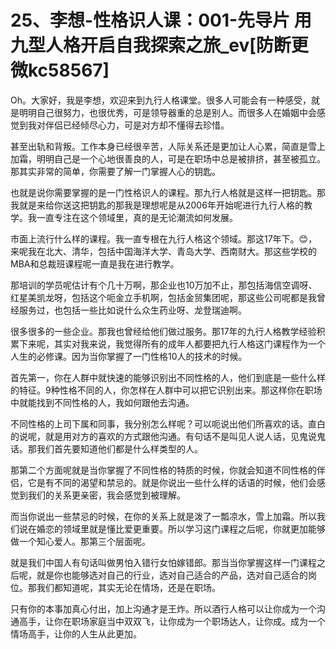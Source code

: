 # 25、李想-性格识人课：001-先导片 用九型人格开启自我探索之旅_ev[防断更微kc58567]

Oh。大家好，我是李想，欢迎来到九行人格课堂。很多人可能会有一种感受，就是明明自己很努力，也很优秀，可是领导器重的总是别人。而很多人在婚姻中会感觉到我对伴侣已经倾尽心力，可是对方却不懂得去珍惜。

甚至出轨和背叛。工作本身已经很辛苦，人际关系还是更加让人心累，简直是雪上加霜，明明自己是一个心地很善良的人，可是在职场中总是被排挤，甚至被孤立。那其实非常的简单，你需要了解一门掌握人心的钥匙。

也就是说你需要掌握的是一门性格识人的课程。那九行人格就是这样一把钥匙。那我就是来给你送这把钥匙的那我是理想呢是从2006年开始呢进行九行人格的教学。我一直专注在这个领域里，真的是无论潮流如何发展。

市面上流行什么样的课程。我一直专根在九行人格这个领域。那这17年下。😊，来呢我在北大、清华，包括中国海洋大学、青岛大学、西南财大。那这些学校的MBA和总裁班课程呢一直是我在进行教学。

那培训的学员呢估计有个几十万啊，那企业也10万加不止，那包括海信空调呀、红星美凯龙呀，包括这个呃金立手机啊，包括金贸集团呢，那这些公司呢都是我曾经服务过，也包括一些比如说什么众生药业呀、龙登瑞迪啊。

很多很多的一些企业。那我也曾经给他们做过服务。那17年的九行人格教学经验积累下来呢，其实对我来说，我觉得所有的成年人都要把九行人格这门课程作为一个人生的必修课。因为当你掌握了一门性格10人的技术的时候。

首先第一，你在人群中就快速的能够识别出不同性格的人，他们到底是一些什么样的特征。9种性格不同的人，你怎样在人群中可以把它识别出来。那这样你在职场中就能找到不同性格的人，我如何跟他去沟通。

不同性格的上司下属和同事，我分别怎么样呢？可以呃说出他们所喜欢的话。直白的说呢，就是用对方的喜欢的方式跟他沟通。有句话不是叫见人说人话，见鬼说鬼话。那我们首先要知道他们都是什么样类型的人。

那第二个方面呢就是当你掌握了不同性格的特质的时候，你就会知道不同性格的伴侣，它是有不同的渴望和禁忌的。就是你说出一些什么样的话语的时候，他们会感觉到我们的关系更亲密，我会感觉到被理解。

而当你说出一些禁忌的时候，在你的关系上就是泼了一瓢凉水，雪上加霜。所以我们说在婚恋的领域里就是懂比爱更重要。所以学习这门课程之后呢，你就更加能够做一个知心爱人。那第三个层面呢。

就是我们中国人有句话叫做男怕入错行女怕嫁错郎。那当当你掌握这样一门课程之后呢，就是你也能够选对自己的行业，选对自己适合的产品，选对自己适合的岗位。那我们都知道呢，其实无论在情场，还是在职场。

只有你的本事加真心付出，加上沟通才是王炸。所以酒行人格可以让你成为一个沟通高手，让你在职场家庭当中双双飞，让你成为一个职场达人，让你成。成为一个情场高手，让你的人生从此更加。

